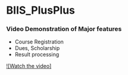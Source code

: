 # BIIS_PlusPlus
### Video Demonstration of Major features
- Course Registration
- Dues, Scholarship
- Result processing

[![Watch the video]](B2_Group8.mp4)
